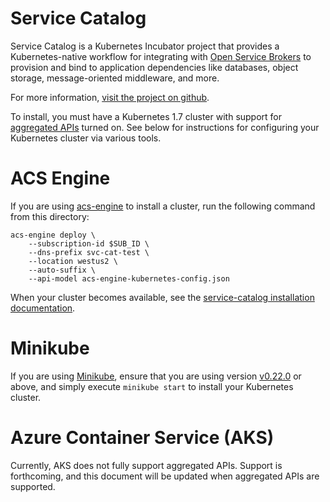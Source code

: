 # Service Catalog

Service Catalog is a Kubernetes Incubator project that provides a
Kubernetes-native workflow for integrating with 
[Open Service Brokers](https://www.openservicebrokerapi.org/) 
to provision and bind to application dependencies like databases, object
storage, message-oriented middleware, and more.

For more information, 
[visit the project on github](https://github.com/kubernetes-incubator/service-catalog).

To install, you must have a Kubernetes 1.7 cluster with support for 
[aggregated APIs](https://kubernetes.io/docs/concepts/api-extension/apiserver-aggregation/) 
turned on. See below for instructions for configuring your Kubernetes cluster via
various tools.

# ACS Engine

If you are using [acs-engine](https://github.com/Azure/acs-engine) to install a cluster, run
the following command from this directory:

```console
acs-engine deploy \
    --subscription-id $SUB_ID \
    --dns-prefix svc-cat-test \
    --location westus2 \
    --auto-suffix \
    --api-model acs-engine-kubernetes-config.json
```

When your cluster becomes available, see the 
[service-catalog installation documentation](https://github.com/kubernetes-incubator/service-catalog/blob/master/docs/install.md).

# Minikube

If you are using [Minikube](https://github.com/kubernetes/minikube), ensure that you
are using version [v0.22.0](https://github.com/kubernetes/minikube/releases/tag/v0.22.0) or
above, and simply execute `minikube start` to install your Kubernetes cluster.

# Azure Container Service (AKS)

Currently, AKS does not fully support aggregated APIs. Support is forthcoming, and this
document will be updated when aggregated APIs are supported.
